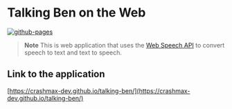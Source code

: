# Talking Ben on the Web

[![github-pages](https://github.com/crashmax-dev/talking-ben/actions/workflows/gh-pages.yml/badge.svg?branch=master)](https://github.com/crashmax-dev/talking-ben/actions/workflows/gh-pages.yaml)

> **Note**
> This is web application that uses the [Web Speech API](https://developer.mozilla.org/en-US/docs/Web/API/Web_Speech_API) to convert speech to text and text to speech.

## Link to the application

[https://crashmax-dev.github.io/talking-ben/](https://crashmax-dev.github.io/talking-ben/)
